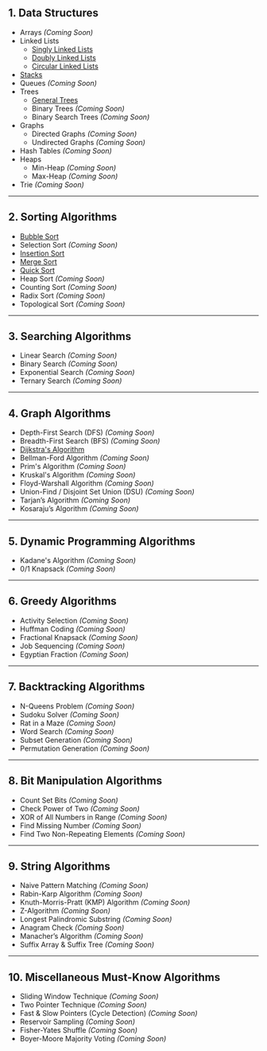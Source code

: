 ## 1. **Data Structures**

- Arrays *(Coming Soon)*
- Linked Lists
  - [Singly Linked Lists](/data_structures/linked_list/golang/singly_linked_list.go)
  - [Doubly Linked Lists](data-structures/linked-list/doubly-linked-list)
  - [Circular Linked Lists](data-structures/linked-list/circular-linked-list)
- [Stacks](data-structures/stack)
- Queues *(Coming Soon)*
- Trees
  - [General Trees](/data_structures/trees/general_trees/python/general_tree.py)
  - Binary Trees *(Coming Soon)*
  - Binary Search Trees *(Coming Soon)*
- Graphs
  - Directed Graphs *(Coming Soon)*
  - Undirected Graphs *(Coming Soon)*
- Hash Tables *(Coming Soon)*
- Heaps
  - Min-Heap *(Coming Soon)*
  - Max-Heap *(Coming Soon)*
- Trie *(Coming Soon)*

---

## 2. **Sorting Algorithms**

- [Bubble Sort](/sorting_algorithms/bubble_sort.go)
- Selection Sort *(Coming Soon)*
- [Insertion Sort](/sorting_algorithms/insertion_sort.go)
- [Merge Sort](/sorting_algorithms/merge_sort.go)
- [Quick Sort](/sorting_algorithms/quick_sort.go)
- Heap Sort *(Coming Soon)*
- Counting Sort *(Coming Soon)*
- Radix Sort *(Coming Soon)*
- Topological Sort *(Coming Soon)*

---

## 3. **Searching Algorithms**

- Linear Search *(Coming Soon)*
- Binary Search *(Coming Soon)*
- Exponential Search *(Coming Soon)*
- Ternary Search *(Coming Soon)*

---

## 4. **Graph Algorithms**

- Depth-First Search (DFS) *(Coming Soon)*
- Breadth-First Search (BFS) *(Coming Soon)*
- [Dijkstra's Algorithm](graph-algorithms/dijkstra-algorithm)
- Bellman-Ford Algorithm *(Coming Soon)*
- Prim's Algorithm *(Coming Soon)*
- Kruskal's Algorithm *(Coming Soon)*
- Floyd-Warshall Algorithm *(Coming Soon)*
- Union-Find / Disjoint Set Union (DSU) *(Coming Soon)*
- Tarjan’s Algorithm *(Coming Soon)*
- Kosaraju’s Algorithm *(Coming Soon)*

---

## 5. **Dynamic Programming Algorithms**

- Kadane's Algorithm *(Coming Soon)*
- 0/1 Knapsack *(Coming Soon)*

---

## 6. **Greedy Algorithms**

- Activity Selection *(Coming Soon)*
- Huffman Coding *(Coming Soon)*
- Fractional Knapsack *(Coming Soon)*
- Job Sequencing *(Coming Soon)*
- Egyptian Fraction *(Coming Soon)*

---

## 7. **Backtracking Algorithms**

- N-Queens Problem *(Coming Soon)*
- Sudoku Solver *(Coming Soon)*
- Rat in a Maze *(Coming Soon)*
- Word Search *(Coming Soon)*
- Subset Generation *(Coming Soon)*
- Permutation Generation *(Coming Soon)*

---

## 8. **Bit Manipulation Algorithms**

- Count Set Bits *(Coming Soon)*
- Check Power of Two *(Coming Soon)*
- XOR of All Numbers in Range *(Coming Soon)*
- Find Missing Number *(Coming Soon)*
- Find Two Non-Repeating Elements *(Coming Soon)*

---

## 9. **String Algorithms**

- Naive Pattern Matching *(Coming Soon)*
- Rabin-Karp Algorithm *(Coming Soon)*
- Knuth-Morris-Pratt (KMP) Algorithm *(Coming Soon)*
- Z-Algorithm *(Coming Soon)*
- Longest Palindromic Substring *(Coming Soon)*
- Anagram Check *(Coming Soon)*
- Manacher’s Algorithm *(Coming Soon)*
- Suffix Array & Suffix Tree *(Coming Soon)*

---

## 10. **Miscellaneous Must-Know Algorithms**

- Sliding Window Technique *(Coming Soon)*
- Two Pointer Technique *(Coming Soon)*
- Fast & Slow Pointers (Cycle Detection) *(Coming Soon)*
- Reservoir Sampling *(Coming Soon)*
- Fisher-Yates Shuffle *(Coming Soon)*
- Boyer-Moore Majority Voting *(Coming Soon)*
